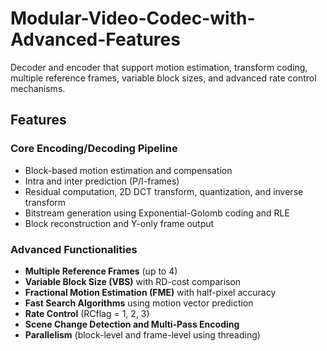 # Modular-Video-Codec-with-Advanced-Features

Decoder and encoder that support motion estimation, transform coding, multiple reference frames, variable block sizes, and advanced rate control mechanisms.

## Features

### Core Encoding/Decoding Pipeline
- Block-based motion estimation and compensation
- Intra and inter prediction (P/I-frames)
- Residual computation, 2D DCT transform, quantization, and inverse transform
- Bitstream generation using Exponential-Golomb coding and RLE
- Block reconstruction and Y-only frame output

### Advanced Functionalities
- **Multiple Reference Frames** (up to 4)
- **Variable Block Size (VBS)** with RD-cost comparison
- **Fractional Motion Estimation (FME)** with half-pixel accuracy
- **Fast Search Algorithms** using motion vector prediction
- **Rate Control** (RCflag = 1, 2, 3)
- **Scene Change Detection and Multi-Pass Encoding**
- **Parallelism** (block-level and frame-level using threading)
